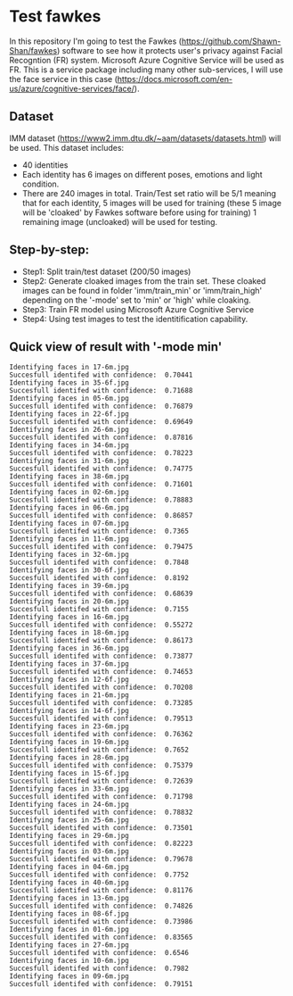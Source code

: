 # Test fawkes

In this repository I'm going to test the Fawkes (https://github.com/Shawn-Shan/fawkes) software to see how it protects user's privacy against Facial Recogntion (FR) system. Microsoft Azure Cognitive Service will be used as FR. This is a service package including many other sub-services, I will use the face service in this case (https://docs.microsoft.com/en-us/azure/cognitive-services/face/).

## Dataset

IMM dataset (https://www2.imm.dtu.dk/~aam/datasets/datasets.html) will be used. This dataset includes:
- 40 identities 
- Each identity has 6 images on different poses, emotions and light condition.
- There are 240 images in total. Train/Test set ratio will be 5/1 meaning that for each identity, 5 images will be used for training (these 5 image will be 'cloaked' by Fawkes software before using for training) 1 remaining image (uncloaked) will be used for testing.

## Step-by-step:
- Step1: Split train/test dataset (200/50 images)
- Step2: Generate cloaked images from the train set. These cloaked images can be found in folder 'imm/train_min' or 'imm/train_high' depending on the '-mode' set to 'min' or 'high' while cloaking.
- Step3: Train FR model using Microsoft Azure Cognitive Service
- Step4: Using test images to test the identitification capability. 

## Quick view of result with '-mode min'
```
Identifying faces in 17-6m.jpg
Succesfull identifed with confidence:  0.70441
Identifying faces in 35-6f.jpg
Succesfull identifed with confidence:  0.71688
Identifying faces in 05-6m.jpg
Succesfull identifed with confidence:  0.76879
Identifying faces in 22-6f.jpg
Succesfull identifed with confidence:  0.69649
Identifying faces in 26-6m.jpg
Succesfull identifed with confidence:  0.87816
Identifying faces in 34-6m.jpg
Succesfull identifed with confidence:  0.78223
Identifying faces in 31-6m.jpg
Succesfull identifed with confidence:  0.74775
Identifying faces in 38-6m.jpg
Succesfull identifed with confidence:  0.71601
Identifying faces in 02-6m.jpg
Succesfull identifed with confidence:  0.78883
Identifying faces in 06-6m.jpg
Succesfull identifed with confidence:  0.86857
Identifying faces in 07-6m.jpg
Succesfull identifed with confidence:  0.7365
Identifying faces in 11-6m.jpg
Succesfull identifed with confidence:  0.79475
Identifying faces in 32-6m.jpg
Succesfull identifed with confidence:  0.7848
Identifying faces in 30-6f.jpg
Succesfull identifed with confidence:  0.8192
Identifying faces in 39-6m.jpg
Succesfull identifed with confidence:  0.68639
Identifying faces in 20-6m.jpg
Succesfull identifed with confidence:  0.7155
Identifying faces in 16-6m.jpg
Succesfull identifed with confidence:  0.55272
Identifying faces in 18-6m.jpg
Succesfull identifed with confidence:  0.86173
Identifying faces in 36-6m.jpg
Succesfull identifed with confidence:  0.73877
Identifying faces in 37-6m.jpg
Succesfull identifed with confidence:  0.74653
Identifying faces in 12-6f.jpg
Succesfull identifed with confidence:  0.70208
Identifying faces in 21-6m.jpg
Succesfull identifed with confidence:  0.73285
Identifying faces in 14-6f.jpg
Succesfull identifed with confidence:  0.79513
Identifying faces in 23-6m.jpg
Succesfull identifed with confidence:  0.76362
Identifying faces in 19-6m.jpg
Succesfull identifed with confidence:  0.7652
Identifying faces in 28-6m.jpg
Succesfull identifed with confidence:  0.75379
Identifying faces in 15-6f.jpg
Succesfull identifed with confidence:  0.72639
Identifying faces in 33-6m.jpg
Succesfull identifed with confidence:  0.71798
Identifying faces in 24-6m.jpg
Succesfull identifed with confidence:  0.78832
Identifying faces in 25-6m.jpg
Succesfull identifed with confidence:  0.73501
Identifying faces in 29-6m.jpg
Succesfull identifed with confidence:  0.82223
Identifying faces in 03-6m.jpg
Succesfull identifed with confidence:  0.79678
Identifying faces in 04-6m.jpg
Succesfull identifed with confidence:  0.7752
Identifying faces in 40-6m.jpg
Succesfull identifed with confidence:  0.81176
Identifying faces in 13-6m.jpg
Succesfull identifed with confidence:  0.74826
Identifying faces in 08-6f.jpg
Succesfull identifed with confidence:  0.73986
Identifying faces in 01-6m.jpg
Succesfull identifed with confidence:  0.83565
Identifying faces in 27-6m.jpg
Succesfull identifed with confidence:  0.6546
Identifying faces in 10-6m.jpg
Succesfull identifed with confidence:  0.7982
Identifying faces in 09-6m.jpg
Succesfull identifed with confidence:  0.79151
```
